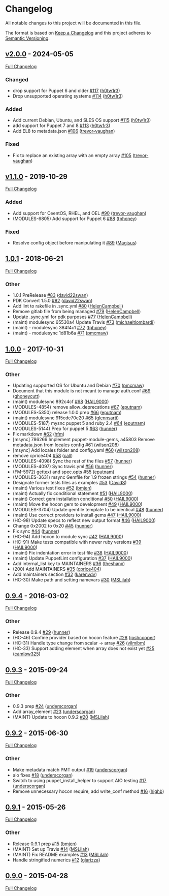 <!-- markdownlint-disable MD024 -->
# Changelog

All notable changes to this project will be documented in this file.

The format is based on [Keep a Changelog](http://keepachangelog.com/en/1.0.0/) and this project adheres to [Semantic Versioning](http://semver.org).

## [v2.0.0](https://github.com/puppetlabs/puppetlabs-hocon/tree/v2.0.0) - 2024-05-05

[Full Changelog](https://github.com/puppetlabs/puppetlabs-hocon/compare/v1.1.0...v2.0.0)

### Changed

- drop support for Puppet 6 and older [#117](https://github.com/puppetlabs/puppetlabs-hocon/pull/117) ([h0tw1r3](https://github.com/h0tw1r3))
- Drop unsupported operating systems [#114](https://github.com/puppetlabs/puppetlabs-hocon/pull/114) ([h0tw1r3](https://github.com/h0tw1r3))

### Added

- Add current Debian, Ubuntu, and SLES OS support [#115](https://github.com/puppetlabs/puppetlabs-hocon/pull/115) ([h0tw1r3](https://github.com/h0tw1r3))
- add support for Puppet 7 and 8 [#113](https://github.com/puppetlabs/puppetlabs-hocon/pull/113) ([h0tw1r3](https://github.com/h0tw1r3))
- Add EL8 to metadata.json [#106](https://github.com/puppetlabs/puppetlabs-hocon/pull/106) ([trevor-vaughan](https://github.com/trevor-vaughan))

### Fixed

- Fix to replace an existing array with an empty array [#105](https://github.com/puppetlabs/puppetlabs-hocon/pull/105) ([trevor-vaughan](https://github.com/trevor-vaughan))

## [v1.1.0](https://github.com/puppetlabs/puppetlabs-hocon/tree/v1.1.0) - 2019-10-29

[Full Changelog](https://github.com/puppetlabs/puppetlabs-hocon/compare/1.0.1...v1.1.0)

### Added

- Add support for CeentOS, RHEL, and OEL [#90](https://github.com/puppetlabs/puppetlabs-hocon/pull/90) ([trevor-vaughan](https://github.com/trevor-vaughan))
- (MODULES-6805) Add support for Puppet 6 [#88](https://github.com/puppetlabs/puppetlabs-hocon/pull/88) ([tphoney](https://github.com/tphoney))

### Fixed

- Resolve config object before manipulating it [#89](https://github.com/puppetlabs/puppetlabs-hocon/pull/89) ([Magisus](https://github.com/Magisus))

## [1.0.1](https://github.com/puppetlabs/puppetlabs-hocon/tree/1.0.1) - 2018-06-21

[Full Changelog](https://github.com/puppetlabs/puppetlabs-hocon/compare/1.0.0...1.0.1)

### Other

- 1.0.1 PreRelease [#83](https://github.com/puppetlabs/puppetlabs-hocon/pull/83) ([david22swan](https://github.com/david22swan))
- PDK Convert 1.5.0 [#82](https://github.com/puppetlabs/puppetlabs-hocon/pull/82) ([david22swan](https://github.com/david22swan))
- Add lint to rakefile in .sync.yml [#80](https://github.com/puppetlabs/puppetlabs-hocon/pull/80) ([HelenCampbell](https://github.com/HelenCampbell))
- Remove gitlab file from being managed [#79](https://github.com/puppetlabs/puppetlabs-hocon/pull/79) ([HelenCampbell](https://github.com/HelenCampbell))
- Update .sync.yml for pdk purposes [#77](https://github.com/puppetlabs/puppetlabs-hocon/pull/77) ([HelenCampbell](https://github.com/HelenCampbell))
- (maint) modulesync 65530a4 Update Travis [#73](https://github.com/puppetlabs/puppetlabs-hocon/pull/73) ([michaeltlombardi](https://github.com/michaeltlombardi))
- (maint) - modulesync 384f4c1 [#72](https://github.com/puppetlabs/puppetlabs-hocon/pull/72) ([tphoney](https://github.com/tphoney))
- (maint) - modulesync 1d81b6a [#71](https://github.com/puppetlabs/puppetlabs-hocon/pull/71) ([pmcmaw](https://github.com/pmcmaw))

## [1.0.0](https://github.com/puppetlabs/puppetlabs-hocon/tree/1.0.0) - 2017-10-31

[Full Changelog](https://github.com/puppetlabs/puppetlabs-hocon/compare/0.9.4...1.0.0)

### Other

- Updating supported OS for Ubuntu and Debian [#70](https://github.com/puppetlabs/puppetlabs-hocon/pull/70) ([pmcmaw](https://github.com/pmcmaw))
- Document that this module is not meant to manage auth.conf [#69](https://github.com/puppetlabs/puppetlabs-hocon/pull/69) ([ghoneycutt](https://github.com/ghoneycutt))
- (maint) modulesync 892c4cf [#68](https://github.com/puppetlabs/puppetlabs-hocon/pull/68) ([HAIL9000](https://github.com/HAIL9000))
- (MODULES-4854) remove allow_deprecations [#67](https://github.com/puppetlabs/puppetlabs-hocon/pull/67) ([eputnam](https://github.com/eputnam))
- (MODULES-5350) release 1.0.0 prep [#66](https://github.com/puppetlabs/puppetlabs-hocon/pull/66) ([eputnam](https://github.com/eputnam))
- (maint) modulesync 915cde70e20 [#65](https://github.com/puppetlabs/puppetlabs-hocon/pull/65) ([glennsarti](https://github.com/glennsarti))
- (MODULES-5187) mysnc puppet 5 and ruby 2.4 [#64](https://github.com/puppetlabs/puppetlabs-hocon/pull/64) ([eputnam](https://github.com/eputnam))
- (MODULES-5144) Prep for puppet 5 [#63](https://github.com/puppetlabs/puppetlabs-hocon/pull/63) ([hunner](https://github.com/hunner))
- Fix markdown [#62](https://github.com/puppetlabs/puppetlabs-hocon/pull/62) ([hfm](https://github.com/hfm))
- [msync] 786266 Implement puppet-module-gems, a45803 Remove metadata.json from locales config [#61](https://github.com/puppetlabs/puppetlabs-hocon/pull/61) ([wilson208](https://github.com/wilson208))
- [msync] Add locales folder and config.yaml [#60](https://github.com/puppetlabs/puppetlabs-hocon/pull/60) ([wilson208](https://github.com/wilson208))
- remove cprice404 [#58](https://github.com/puppetlabs/puppetlabs-hocon/pull/58) ([call](https://github.com/call))
- (MODULES-4098) Sync the rest of the files [#57](https://github.com/puppetlabs/puppetlabs-hocon/pull/57) ([hunner](https://github.com/hunner))
- (MODULES-4097) Sync travis.yml [#56](https://github.com/puppetlabs/puppetlabs-hocon/pull/56) ([hunner](https://github.com/hunner))
- (FM-5972) gettext and spec.opts [#55](https://github.com/puppetlabs/puppetlabs-hocon/pull/55) ([eputnam](https://github.com/eputnam))
- (MODULES-3631) msync Gemfile for 1.9 frozen strings [#54](https://github.com/puppetlabs/puppetlabs-hocon/pull/54) ([hunner](https://github.com/hunner))
- Designate former tests files as examples [#53](https://github.com/puppetlabs/puppetlabs-hocon/pull/53) ([DavidS](https://github.com/DavidS))
- (maint) Various test fixes [#52](https://github.com/puppetlabs/puppetlabs-hocon/pull/52) ([bmjen](https://github.com/bmjen))
- (maint) Actually fix conditional statement [#51](https://github.com/puppetlabs/puppetlabs-hocon/pull/51) ([HAIL9000](https://github.com/HAIL9000))
- (maint) Correct gem installation conditional [#50](https://github.com/puppetlabs/puppetlabs-hocon/pull/50) ([HAIL9000](https://github.com/HAIL9000))
- (maint) Move the hocon gem to development [#49](https://github.com/puppetlabs/puppetlabs-hocon/pull/49) ([HAIL9000](https://github.com/HAIL9000))
- (MODULES-3704) Update gemfile template to be identical [#48](https://github.com/puppetlabs/puppetlabs-hocon/pull/48) ([hunner](https://github.com/hunner))
- (maint) Use correct providers to install gems [#47](https://github.com/puppetlabs/puppetlabs-hocon/pull/47) ([HAIL9000](https://github.com/HAIL9000))
- (HC-98) Update specs to reflect new output format [#46](https://github.com/puppetlabs/puppetlabs-hocon/pull/46) ([HAIL9000](https://github.com/HAIL9000))
- Change 0x2002 to 0x20 [#45](https://github.com/puppetlabs/puppetlabs-hocon/pull/45) ([hunner](https://github.com/hunner))
- Fix sync [#44](https://github.com/puppetlabs/puppetlabs-hocon/pull/44) ([hunner](https://github.com/hunner))
- (HC-94) Add hocon to module sync [#42](https://github.com/puppetlabs/puppetlabs-hocon/pull/42) ([HAIL9000](https://github.com/HAIL9000))
- (HC-91) Make tests compatible with newer ruby versions [#39](https://github.com/puppetlabs/puppetlabs-hocon/pull/39) ([HAIL9000](https://github.com/HAIL9000))
- (maint) Fix indentation error in test file [#38](https://github.com/puppetlabs/puppetlabs-hocon/pull/38) ([HAIL9000](https://github.com/HAIL9000))
- (maint) Update PuppetLint configuration [#37](https://github.com/puppetlabs/puppetlabs-hocon/pull/37) ([HAIL9000](https://github.com/HAIL9000))
- Add internal_list key to MAINTAINERS [#36](https://github.com/puppetlabs/puppetlabs-hocon/pull/36) ([theshanx](https://github.com/theshanx))
- (200) Add MAINTAINERS [#35](https://github.com/puppetlabs/puppetlabs-hocon/pull/35) ([cprice404](https://github.com/cprice404))
- Add maintainers section [#32](https://github.com/puppetlabs/puppetlabs-hocon/pull/32) ([karenvdv](https://github.com/karenvdv))
- (HC-30) Make path and setting namevars [#30](https://github.com/puppetlabs/puppetlabs-hocon/pull/30) ([MSLilah](https://github.com/MSLilah))

## [0.9.4](https://github.com/puppetlabs/puppetlabs-hocon/tree/0.9.4) - 2016-03-02

[Full Changelog](https://github.com/puppetlabs/puppetlabs-hocon/compare/0.9.3...0.9.4)

### Other

- Release 0.9.4 [#29](https://github.com/puppetlabs/puppetlabs-hocon/pull/29) ([hunner](https://github.com/hunner))
- (HC-46) Confine provider based on hocon feature [#28](https://github.com/puppetlabs/puppetlabs-hocon/pull/28) ([joshcooper](https://github.com/joshcooper))
- (HC-31) Handle type change from scalar -> array [#26](https://github.com/puppetlabs/puppetlabs-hocon/pull/26) ([vilmibm](https://github.com/vilmibm))
- (HC-33) Support adding element when array does not exist yet [#25](https://github.com/puppetlabs/puppetlabs-hocon/pull/25) ([camlow325](https://github.com/camlow325))

## [0.9.3](https://github.com/puppetlabs/puppetlabs-hocon/tree/0.9.3) - 2015-09-24

[Full Changelog](https://github.com/puppetlabs/puppetlabs-hocon/compare/0.9.2...0.9.3)

### Other

- 0.9.3 prep [#24](https://github.com/puppetlabs/puppetlabs-hocon/pull/24) ([underscorgan](https://github.com/underscorgan))
- Add array_element [#23](https://github.com/puppetlabs/puppetlabs-hocon/pull/23) ([underscorgan](https://github.com/underscorgan))
- (MAINT) Update to hocon 0.9.2 [#20](https://github.com/puppetlabs/puppetlabs-hocon/pull/20) ([MSLilah](https://github.com/MSLilah))

## [0.9.2](https://github.com/puppetlabs/puppetlabs-hocon/tree/0.9.2) - 2015-06-30

[Full Changelog](https://github.com/puppetlabs/puppetlabs-hocon/compare/0.9.1...0.9.2)

### Other

- Make metadata match PMT output [#19](https://github.com/puppetlabs/puppetlabs-hocon/pull/19) ([underscorgan](https://github.com/underscorgan))
- aio fixes [#18](https://github.com/puppetlabs/puppetlabs-hocon/pull/18) ([underscorgan](https://github.com/underscorgan))
- Switch to using puppet_install_helper to support AIO testing [#17](https://github.com/puppetlabs/puppetlabs-hocon/pull/17) ([underscorgan](https://github.com/underscorgan))
- Remove unnecessary hocon require, add write_conf method [#16](https://github.com/puppetlabs/puppetlabs-hocon/pull/16) ([highb](https://github.com/highb))

## [0.9.1](https://github.com/puppetlabs/puppetlabs-hocon/tree/0.9.1) - 2015-05-26

[Full Changelog](https://github.com/puppetlabs/puppetlabs-hocon/compare/0.9.0...0.9.1)

### Other

- Release 0.9.1 prep [#15](https://github.com/puppetlabs/puppetlabs-hocon/pull/15) ([bmjen](https://github.com/bmjen))
- (MAINT) Set up Travis [#14](https://github.com/puppetlabs/puppetlabs-hocon/pull/14) ([MSLilah](https://github.com/MSLilah))
- (MAINT) Fix README examples [#13](https://github.com/puppetlabs/puppetlabs-hocon/pull/13) ([MSLilah](https://github.com/MSLilah))
- Handle stringified numerics [#12](https://github.com/puppetlabs/puppetlabs-hocon/pull/12) ([glarizza](https://github.com/glarizza))

## [0.9.0](https://github.com/puppetlabs/puppetlabs-hocon/tree/0.9.0) - 2015-04-28

[Full Changelog](https://github.com/puppetlabs/puppetlabs-hocon/compare/2949ddadc2fea633fffa90fe74f4207a4c730a3a...0.9.0)
